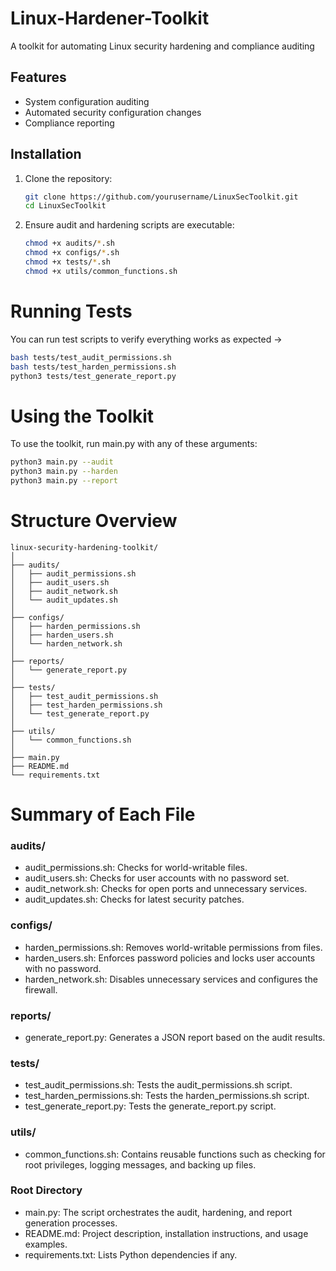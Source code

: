 # Linux-Hardener-Toolkit
A toolkit for automating Linux security hardening and compliance auditing
## Features
- System configuration auditing
- Automated security configuration changes
- Compliance reporting
## Installation
1. Clone the repository:
   
   ```bash
   git clone https://github.com/yourusername/LinuxSecToolkit.git
   cd LinuxSecToolkit
   ```
2. Ensure audit and hardening scripts are executable:
   ```bash
   chmod +x audits/*.sh
   chmod +x configs/*.sh
   chmod +x tests/*.sh
   chmod +x utils/common_functions.sh
   ```
# Running Tests
You can run test scripts to verify everything works as expected ->
```bash
bash tests/test_audit_permissions.sh
bash tests/test_harden_permissions.sh
python3 tests/test_generate_report.py
```
# Using the Toolkit
To use the toolkit, run main.py with any of these arguments:
```bash
python3 main.py --audit
python3 main.py --harden
python3 main.py --report
```
# Structure Overview
```
linux-security-hardening-toolkit/
│
├── audits/
│   ├── audit_permissions.sh
│   ├── audit_users.sh
│   ├── audit_network.sh
│   └── audit_updates.sh
│
├── configs/
│   ├── harden_permissions.sh
│   ├── harden_users.sh
│   └── harden_network.sh
│
├── reports/
│   └── generate_report.py
│
├── tests/
│   ├── test_audit_permissions.sh
│   ├── test_harden_permissions.sh
│   └── test_generate_report.py
│
├── utils/
│   └── common_functions.sh
│
├── main.py
├── README.md
└── requirements.txt
```
# Summary of Each File
### audits/
- audit_permissions.sh: Checks for world-writable files.
- audit_users.sh: Checks for user accounts with no password set.
- audit_network.sh: Checks for open ports and unnecessary services.
- audit_updates.sh: Checks for latest security patches.
### configs/
- harden_permissions.sh: Removes world-writable permissions from files.
- harden_users.sh: Enforces password policies and locks user accounts with no password.
- harden_network.sh: Disables unnecessary services and configures the firewall.
### reports/
- generate_report.py: Generates a JSON report based on the audit results.
### tests/
- test_audit_permissions.sh: Tests the audit_permissions.sh script.
- test_harden_permissions.sh: Tests the harden_permissions.sh script.
- test_generate_report.py: Tests the generate_report.py script.
### utils/
- common_functions.sh: Contains reusable functions such as checking for root privileges, logging messages, and backing up files.
### Root Directory
- main.py: The script orchestrates the audit, hardening, and report generation processes.
- README.md: Project description, installation instructions, and usage examples.
- requirements.txt: Lists Python dependencies if any.
